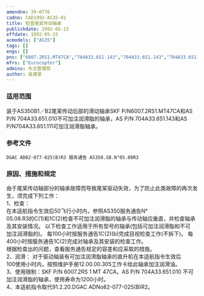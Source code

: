 ```yaml
---
amendno: 39-0776  
cadno: CAD1992-AS35-01  
title: 检查尾桨传动轴承  
publishdate: 1992-05-15  
effdate: 1992-05-25  
acmodels: ["AS35"]  
tags: []  
engs: []  
pns: ["6007.2RS1.MT47CA","704A33.651.143","704A33.651.143","704A33.651.010"]  
mfrs: ["Eurocopter"]  
admins: 东北管理局  
author: 高德录  
---
```

  
### 适用范围  
装于AS350B1／B2尾桨传动后部的滑动轴承SKF P/N6007.2RS1.MT47CA和AS P/N 704A33.651.010不可加注润滑脂的轴承，AS P/N 704A33.651.143和AS P/N704A33.651.111可加注润滑脂轴承。  
  
<!--more-->  
### 参考文件  
    DGAC AD82-077-025(B)R3 服务通告 AS350.SB.N°05.08R3  
  
### 原因、措施和规定  
由于尾桨传动轴部分的轴承故障而导致尾桨驱动失效，为了防止此类故障的再次发生，须完成下列工作：  
1、检查：  
   在本适航指令生效后50飞行小时内，参照AS350服务通告N°  
05.08.R3的C(1)和1C(2)检查不可加注润滑脂的轴承与传动轴应垂直，并检查轴承及其安装情况。     以下检查工作适用于所有型号的轴承(包括可加注润滑脂和不可  
加注润滑脂的)。 每100小时按服务通告1C(2)(b)完成目视检查工作(不拆下)。 每400小时按服务通告1C(2)完成对轴承及其安装的检查工作。  
    根据检查出的问题，查看服务通告规定的容差和应采取的措施。  
    2、润滑：     对于驱动轴装有可加注润滑脂轴承的直升机在本适航指令生效后  
100使用小时内，按照维护手册12.00.00.305工作卡给此轴承加注润滑油。   
    3、使用限制：SKF P/N 6007.2RS 1 MT 47CA，AS P/N 704A33.651.010 不可加注润滑脂的轴承，使用寿命为1200小时。  
    4、本适航指令取代91.2.20.DGAC ADNo82-077-025(B)R2。  
